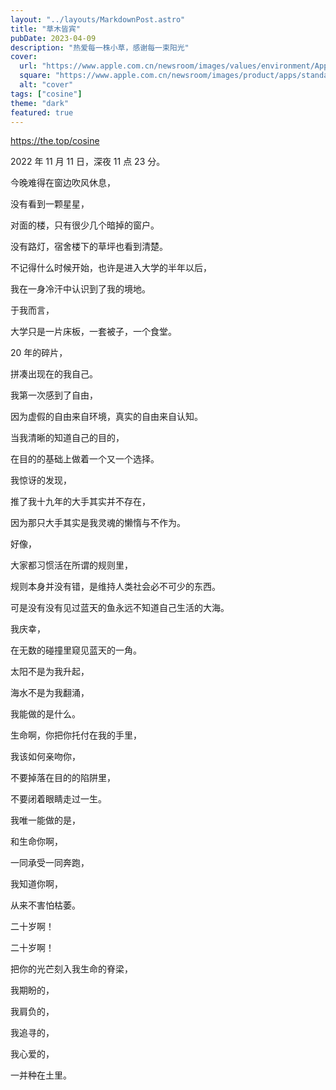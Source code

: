 ```yaml
---
layout: "../layouts/MarkdownPost.astro"
title: "草木皆宾"
pubDate: 2023-04-09
description: "热爱每一株小草，感谢每一束阳光"
cover:
  url: "https://www.apple.com.cn/newsroom/images/values/environment/Apple-Earth-Day-India-mangrove-Alibaug-canoe_Full-Bleed-Image.jpg.large_2x.jpg"
  square: "https://www.apple.com.cn/newsroom/images/product/apps/standard/Apple-Freeform-hero_big.jpg.large_2x.jpg"
  alt: "cover"
tags: ["cosine"]
theme: "dark"
featured: true
---
```


https://the.top/cosine

2022 年 11 月 11 日，深夜 11 点 23 分。

今晚难得在窗边吹风休息，

没有看到一颗星星，

对面的楼，只有很少几个暗掉的窗户。

没有路灯，宿舍楼下的草坪也看到清楚。

不记得什么时候开始，也许是进入大学的半年以后，

我在一身冷汗中认识到了我的境地。

于我而言，

大学只是一片床板，一套被子，一个食堂。

20 年的碎片，

拼凑出现在的我自己。

我第一次感到了自由，

因为虚假的自由来自环境，真实的自由来自认知。

当我清晰的知道自己的目的，

在目的的基础上做着一个又一个选择。

我惊讶的发现，

推了我十九年的大手其实并不存在，

因为那只大手其实是我灵魂的懒惰与不作为。

好像，

大家都习惯活在所谓的规则里，

规则本身并没有错，是维持人类社会必不可少的东西。

可是没有没有见过蓝天的鱼永远不知道自己生活的大海。

我庆幸，

在无数的碰撞里窥见蓝天的一角。

太阳不是为我升起，

海水不是为我翻涌，

我能做的是什么。

生命啊，你把你托付在我的手里，

我该如何亲吻你，

不要掉落在目的的陷阱里，

不要闭着眼睛走过一生。

我唯一能做的是，

和生命你啊，

一同承受一同奔跑，

我知道你啊，

从来不害怕枯萎。

二十岁啊！

二十岁啊！

把你的光芒刻入我生命的脊梁，

我期盼的，

我肩负的，

我追寻的，

我心爱的，

一并种在土里。
